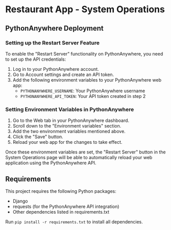 # Restaurant App - System Operations

## PythonAnywhere Deployment

### Setting up the Restart Server Feature

To enable the "Restart Server" functionality on PythonAnywhere, you need to set up the API credentials:

1. Log in to your PythonAnywhere account.
2. Go to Account settings and create an API token.
3. Add the following environment variables to your PythonAnywhere web app:
   - `PYTHONANYWHERE_USERNAME`: Your PythonAnywhere username
   - `PYTHONANYWHERE_API_TOKEN`: Your API token created in step 2

### Setting Environment Variables in PythonAnywhere

1. Go to the Web tab in your PythonAnywhere dashboard.
2. Scroll down to the "Environment variables" section.
3. Add the two environment variables mentioned above.
4. Click the "Save" button.
5. Reload your web app for the changes to take effect.

Once these environment variables are set, the "Restart Server" button in the System Operations page will be able to automatically reload your web application using the PythonAnywhere API.

## Requirements

This project requires the following Python packages:
- Django
- requests (for the PythonAnywhere API integration)
- Other dependencies listed in requirements.txt

Run `pip install -r requirements.txt` to install all dependencies. 